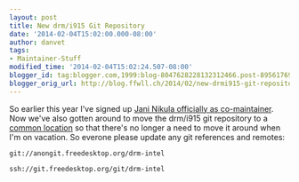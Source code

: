 ```yaml
---
layout: post
title: New drm/i915 Git Repository
date: '2014-02-04T15:02:00.000-08:00'
author: danvet
tags:
- Maintainer-Stuff
modified_time: '2014-02-04T15:02:24.507-08:00'
blogger_id: tag:blogger.com,1999:blog-8047628228132312466.post-8956176966686217947
blogger_orig_url: http://blog.ffwll.ch/2014/02/new-drmi915-git-repository.html
---
```


So earlier this year I've signed up <a
href="http://comments.gmane.org/gmane.comp.freedesktop.xorg.drivers.intel/31780">Jani
Nikula officially as co-maintainer</a>. Now we've also gotten around to move the
drm/i915 git repository to a <a
href="http://cgit.freedesktop.org/drm-intel">common location</a> so that there's
no longer a need to move it around when I'm on vacation. So everone please
update any git references and remotes:

	git://anongit.freedesktop.org/drm-intel

	ssh://git.freedesktop.org/git/drm-intel
